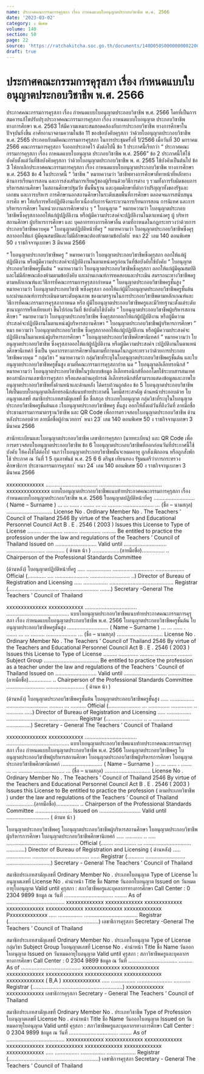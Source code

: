 ```yaml
---
name: ประกาศคณะกรรมการคุรุสภา เรื่อง กำหนดแบบใบอนุญาตประกอบวิชาชีพ พ.ศ. 2566
date: '2023-03-02'
category: ง พิเศษ
volume: 140
section: 50
page: 22
source: 'https://ratchakitcha.soc.go.th/documents/140D050S0000000002200.pdf'
draft: true
---
```


# ประกาศคณะกรรมการคุรุสภา เรื่อง กำหนดแบบใบอนุญาตประกอบวิชาชีพ พ.ศ. 2566

ประกาศคณะกรรมการคุรุสภา เรื่อง กำหนดแบบใบอนุญาตประกอบวิชาชีพ พ.ศ. 2566 โดยที่เป็นการสมควรแก้ไขปรับปรุงประกาศคณะกรรมการคุรุสภา เรื่อง กาหนดแบบใบอนุญาต ประกอบวิชาชีพทางการศึกษา พ.ศ. 2563 ให้มีความเหมาะสมสอดคล้องกับการประกอบวิชาชีพ ทางการศึกษาในปัจจุบันยิ่งขึ้น อาศัยอานาจตามความในข้อ 11 ของข้อบังคับคุรุสภา ว่าด้วยใบอนุญาตประกอบวิชาชีพ พ.ศ. 2565 ประกอบกับมติคณะกรรมการคุรุสภา ในการประชุมครั้งที่ 1/2566 เมื่อวันที่ 30 มกราคม 2566 คณะกรรมการคุรุสภา จึงออกประกาศไว้ ดังต่อไปนี้ ข้อ 1 ประกาศนี้เรียกว่า “ ประกาศคณะกรรมการคุรุสภา เรื่อง กาหนดแบบใบอนุญาต ประกอบวิชาชีพ พ.ศ. 2566” ข้อ 2 ประกาศนี้ให้ใช้บังคับตั้งแต่วันที่ข้อบังคับคุรุสภา ว่าด้วยใบอนุญาตประกอบวิชาชีพ พ. ศ. 2565 ใช้บังคับเป็นต้นไป ข้อ 3 ให้ยกเลิกประกาศคณะกรรมการคุรุสภา เรื่อง กาหนดแบบใบอนุญาตประกอบวิชาชีพ ทางการศึกษา พ.ศ. 2563 ข้อ 4 ในประกาศนี้ “ วิชาชีพ ” หมายความว่า วิชาชีพทางการศึกษาที่ทาหน้าที่หลักทางด้านการเรียนการสอน และการส่งเสริมการเรียนรู้ของผู้เรียนด้วยวิธีการต่าง ๆ รวมทั้งการรับผิดชอบการบริหารสถานศึกษา ในสถานศึกษาปฐมวัย ขั้นพื้นฐาน และอุดมศึกษาที่ต่ากว่าปริญญาทั้งของรัฐและเอกชน และการบริหาร การศึกษานอกสถานศึกษาในระดับเขตพื้นที่การศึกษา ตลอดจนการสนับสนุนการศึก ษา ให้บริการหรือปฏิบัติงานเกี่ยวเนื่องกับการจัดกระบวนการเรียนการสอน การนิเทศ และการบริหารการศึกษา ในหน่วยงานการศึกษาต่าง ๆ “ ใบอนุญาต ” หมายความว่า ใบอนุญาตประกอบวิชาชีพซึ่งคุรุสภาออกให้แก่ผู้ปฏิบัติงาน หรือผู้มีความประสงค์จะปฏิบัติงานในตาแหน่งครู ผู้ บริหารสถานศึกษา ผู้บริหารการศึกษา และ บุคลากรทางการศึกษาอื่น ตามที่กาหนดในกฎกระทรวงว่าด้วยการประกอบวิชาชีพควบคุม “ ใบอนุญาตปฏิบัติหน้าที่ครู ” หมายความว่า ใบอนุญาตประกอบวิชาชีพซึ่งคุรุสภาออกให้แก่ ผู้มีคุณสมบัติและไม่มีลักษณะต้องห้ามตามข้อบังคับ ้ หนา 22 ่ เลม 140 ตอนพิเศษ 50 ง ราชกิจจานุเบกษา 3 มีนาคม 2566

“ ใบอนุญาตประกอบวิชาชีพครู ” หมายความว่า ใบอนุญาตประกอบวิชาชีพซึ่งคุรุสภา ออกให้แก่ผู้ปฏิบัติงาน หรือผู้มีความประสงค์จะปฏิบัติงานในตาแหน่งครูก่อนวันที่ข้อบังคับใช้บังคับ “ ใบอนุญาตประกอบวิชาชีพครูชั้นต้น ” หมายความว่า ใบอนุญาตประกอบวิชาชีพซึ่งคุรุสภา ออกให้แก่ผู้มีคุณสมบัติและไม่มีลักษณะต้องห้ามตามข้อบังคับ และผ่านเกณฑ์การทดสอบและประเมิน สมรรถนะทางวิชาชีพครูตามหลักเกณฑ์และวิธีการที่คณะกรรมการคุรุสภากำหนด “ ใบอนุญาตประกอบวิชาชีพครูชั้นสูง ” หมายความว่า ใบอนุญาตประกอบวิชาชี พซึ่งคุรุสภา ออกให้แก่ผู้มีใบอนุญาตประกอบวิชาชีพครูชั้นต้น และผ่านเกณฑ์การประเมินตามระดับคุณภาพ ของมาตรฐานในการประกอบวิชาชีพตามหลักเกณฑ์และวิธีการที่คณะกรรมการคุรุสภากาหนด หรือ ผู้มีใบอนุญาตประกอบวิชาชีพครูและมีวิทยฐานะตั้งแต่ระดับชานาญการหรือเทียบเท่า ขึ้นไปก่อนวันที่ ข้อบังคับใช้บังคับ “ ใบอนุญาตประกอบวิชาชีพผู้บริหารสถานศึกษา ” หมายความว่า ใบอนุญาตประกอบวิชาชีพ ซึ่งคุรุสภาออกให้แก่ผู้ปฏิบัติงาน หรือผู้มีความประสงค์จะปฏิบัติงานในตาแหน่งผู้บริหารสถานศึกษา “ ใบอนุญาตประกอบวิชาชีพผู้บริหารการศึกษา ” หมา ยความว่า ใบอนุญาตประกอบวิชาชีพ ซึ่งคุรุสภาออกให้แก่ผู้ปฏิบัติงาน หรือผู้มีความประสงค์จะปฏิบัติงานในตาแหน่งผู้บริหารการศึกษา “ ใบอนุญาตประกอบวิชาชีพศึกษานิเทศก์ ” หมายความว่า ใบอนุญาตประกอบวิชาชีพ ซึ่งคุรุสภาออกให้แก่ผู้ปฏิบัติงาน หรือผู้มีความประสงค์จ ะปฏิบัติงานในตาแหน่งศึกษานิเทศก์ ซึ่งเป็น บุคลากรทางการศึกษาอื่นตามที่กาหนดในกฎกระทรวงว่าด้วยการประกอบวิชาชีพควบคุม “ กลุ่มวิชา ” หมายความว่า กลุ่มวิชาที่ระบุในใบอนุญาตประกอบวิชาชีพครูชั้นต้น และใบอนุญาตประกอบวิชาชีพครูชั้นสูง ตามที่คณะกรรมการคุรุสภากำห นด “ ใบอนุญาตอิเล็กทรอนิกส์ ” หมายความว่า ใบอนุญาตประกอบวิชาชีพในรูปแบบข้อมูล อิเล็กทรอนิกส์ที่ออกโดยใช้ระบบสารสนเทศของสานักงานเลขาธิการคุรุสภา หรือแสดงผ่านอุปกรณ์ อิเล็กทรอนิกส์ที่สามารถแสดงข้อมูลและภาพใบอนุญาตประกอบวิชาชีพทั้งด้านหน้าและด้านหลัง ได้ครบถ้วนถูกต้อง ข้อ 5 ใบอนุญาตประกอบวิชาชีพให้เป็นแบบใบอนุญาตอิเล็กทรอนิกส์แนบท้ายประกาศนี้ โดยมีสาระสาคัญ ด้านหน้าประกอบด้วย ใบอนุญาตเลขที่ สมาชิกประเภทสามัญเลขที่ ชื่อ ชื่อสกุล ประเภทใบอนุญาต กลุ่มวิชาที่ระบุในใบอนุญาตประกอบวิชาชีพครูชั้นต้นแล ะใบอนุญาตประกอบวิชาชีพครู ชั้นสูง ออกให้ตั้งแต่วันที่ถึงวันที่ ลายมือชื่อประธานกรรมการมาตรฐานวิชาชีพ และ QR Code เพื่อการตรวจสอบใบอนุญาตประกอบวิชาชีพ ด้านหลังประกอบด้วย ลายมือชื่อผู้อำนวยการ ้ หนา 23 ่ เลม 140 ตอนพิเศษ 50 ง ราชกิจจานุเบกษา 3 มีนาคม 2566

สานักทะเบียนและใบอนุญาตประกอบวิชาชีพ เลขาธิการคุรุสภา (นายทะเบียน) และ QR Code เพื่อการตรวจสอบใบอนุญาตประกอบวิชาชีพ ข้อ 6 ใบอนุญาตประกอบวิชาชีพที่ออกก่อนวันที่ประกาศนี้ใช้บังคับ ให้คงใช้ได้ต่อไป จนกว่าใบอนุญาตประกอบวิชาชีพนั้นจะหมดอายุ ถูกสั่งเพิกถอน หรือถูกสั่งพักใช้ ประกาศ ณ วันที่ 1 5 กุมภาพันธ์ พ.ศ. 25 6 6 ตรีนุช เทียนทอง รัฐมนตรีว่าการกระทรวงศึกษาธิการ ประธานกรรมการคุรุสภา ้ หนา 24 ่ เลม 140 ตอนพิเศษ 50 ง ราชกิจจานุเบกษา 3 มีนาคม 2566

xxxxxxxxxxxxx .................................. ......................................... xxxxxxxxxxxxxxx แบบใบอนุญาตประกอบวิชาชีพแนบท้ายประกาศคณะกรรมการคุรุสภา เรื่อง กำหนดแบบใบอนุญาตประกอบวิชาชีพ พ.ศ. 2566 ใบอนุญาตปฏิบัติหน้าที่ครู ........................... ( Name – Surname ) ... ... ...... . ....... ... ... ......... .................... ... (ชื่อ – นามสกุล) .............................. License No . Ordinary Member No . The Teachers ’ Council of Thailand 2546 By virtue of the Teachers and Educational Personnel Council Act B . E . 2546 ( 2003 ) Issues this License to Type of License ......... ............. ......... .............. ......... Be entitled to practice the profession under the law and regulations of the Teachers ’ Council of Thailand Issued on ........................... Valid until ............................ ......................... ............ ( ด้านห น้า ) ..................(ลายมือชื่อ)............... .. Chairperson of the Professional Standards Committee

(ด้านหลัง) ใบอนุญาตปฏิบัติหน้าที่ครู ..... ................ ........................... ................... Official (............ .... ...................... .......................... ..) Director of Bureau of Registration and Licensing ..... ................ .......................................... Registrar (................................. ......................... .......) Secretary -General The Teachers ’ Council of Thailand

xxxxxxxxxxxxxx xxxxxxxxxxxx .................................. ......................................... แบบใบอนุญาตประกอบวิชาชีพแนบท้ายประกาศคณะกรรมการคุรุสภา เรื่อง กำหนดแบบใบอนุญาตประกอบวิชาชีพ พ.ศ. 2566 ใบอนุญาตประกอบวิชาชีพครูชั้นต้น ใบอนุญาตประกอบวิชาชีพครูชั้นสูง ........................... ( Name – Surname ) ... ... ...... . ....... ... ... ......... .................... ... (ชื่อ – นามสกุล) .............................. License No . Ordinary Member No . The Teachers ’ Council of Thailand 2546 By virtue of the Teachers and Educational Personnel Council Act B . E . 2546 ( 2003 ) Issues this License to Type of License ......... ............. ......... .............. ......... Subject Group .................................... Be entitled to practice the profession as a teacher under the law and regulations of the Teachers ’ Council of Thailand Issued on ........................... Valid until ............................ ..................(ลายมือชื่อ)............... .. Chairperson of the Professional Standards Committee ......................... ......................... ( ด้านห น้า )

(ด้านหลัง) ใบอนุญาตประกอบวิชาชีพครูชั้นต้น ใบอนุญาตประกอบวิชาชีพครูชั้นสูง ..... ................ ........................... ......... ... .......... Official (..................... ... .............. .............. .. ........... .....) Director of Bureau of Registration and Licensing ..... ................ ........................... ................... Registrar (........................ .. .. ........................ ................) Secretary - General The Teachers ’ Council of Thailand

xxxxxxxxxxxxxx xxxxxxxxxxxx .................................. ......................................... แบบใบอนุญาตประกอบวิชาชีพแนบท้ายประกาศคณะกรรมการคุรุสภา เรื่อง กำหนดแบบใบอนุญาตประกอบวิชาชีพ พ.ศ. 2566 ใบอนุญาตประกอบวิชาชีพครู ใบอนุญาตประกอบวิชาชีพผู้บริหารสถานศึกษา ใบอนุญาตประกอบวิชาชีพผู้บริหารการศึกษา ใบอนุญาตประกอบวิชาชีพศึกษานิเทศก์ ........................... ( Name – Surname ) ... ... ...... . ....... ... ... ......... .................... ... (ชื่อ – นามสกุล) .............................. License No . Ordinary Member No . The Teachers ’ Council of Thailand 2546 By virtue of the Teachers and Educational Personnel Council Act B . E . 2546 ( 2003 ) Issues this License to Be entitled to practice the profession ( ตามประเภทวิชาชีพ ) under the law and regulations of the Teachers ’ Council of Thailand ..................(ลายมือชื่อ)............... .. Chairperson of the Professional Standards Committee ........................ Issued on ........................... Valid until ............................ ( ด้านห น้า )

ใบอนุญาตประกอบวิชาชีพครู ใบอนุญาตประกอบวิชาชีพผู้บริหารสถานศึกษา ใบอนุญาตประกอบวิชาชีพผู้บริหารการศึกษา ใบอนุญาตประกอบวิชาชีพศึกษานิเทศก์ ..... ........... .. ..... ........................... ................... Official (........ .............. ... ............................... ............) Director of Bureau of Registration and Licensing ( ด้านหลัง) ..... ................ ..................................... ...... Registrar (........... .......................... .............................) Secretary - General The Teachers ’ Council of Thailand

สมาชิกประเภทสามัญเลขที่ Ordinary Member No . ประเภทใบอนุญาต Type of License ใบอนุญาตเลขที่ License No . คำนำหน้า Title ชื่อ Name วันออกใบอนุญาต Issued on วันหมดอายุใบอนุญาต Valid until คุรุสภา : สภาวิชาชีพครูและบุคลากรทางการศึกษา Call Center : 0 2304 9899 ข้อมูล ณ วันที่ ................................ ........ As of ...................................... xxxxxxxxxxxxx xxxxxxxxxxxxx xxxxxxxxxxxxx xxxxxxxxxxxxx xxxxxxxxxxxxx xxxxxxxxxxxxx xxxxxxxxxxxxx Pxxxxxxxxxxxxx ..... ................ ................................... Registrar (...........................................................) เลขาธิการคุรุสภา Secretary -General The Teachers ’ Council of Thailand

สมาชิกประเภทสามัญเลขที่ Ordinary Member No . ประเภทใบอนุญาต Type of License กลุ่มวิชา Subject Group ใบอนุญาตเลขที่ License No . คำนำหน้า Title ชื่อ Name วันออกใบอนุญาต Issued on วันหมดอายุใบอนุญาต Valid until คุรุสภา : สภาวิชาชีพครูและบุคลากรทางการศึกษา Call Center : 0 2304 9899 ข้อมูล ณ วันที่ ................................ ......... As of ....................................... xxxxxxxxxxxxx xxxxxxxxxxxxx xxxxxxxxxxxxx xxxxxxxxxxxxx xxxxxxxxxxxxx xxxxxxxxxxxxx xxxxxxxxxxxxx ( B,A ) xxxxxxxxxxxxx ..... ................ ....................... ........... Registrar (...........................................................) xxxxxxxxxxxxx xxxxxxxxxxxxx เลขาธิการคุรุสภา Secretary - General The Teachers ’ Council of Thailand

สมาชิกประเภทสามัญเลขที่ Ordinary Member No . ประเภทวิชาชีพ Type of Profession ใบอนุญาตเลขที่ License No . คำนำหน้า Title ชื่อ Name วันออกใบอนุญาต Issued on วันหมดอายุใบอนุญาต Valid until คุรุสภา : สภาวิชาชีพครูและบุคลากรทางการศึกษา Call Center : 0 2304 9899 ข้อมูล ณ วันที่ ................................ ........ As of ...................................... xxxxxxxxxxxxx xxxxxxxxxxxxx xxxxxxxxxxxxx xxxxxxxxxxxxx xxxxxxxxxxxxx xxxxxxxxxxxxx xxxxxxxxxxxxx xxxxxxxxxxxxx ..... ................ ................ ................... Registrar (...........................................................) เลขาธิการคุรุสภา Secretary - General The Teachers ’ Council of Thailand
